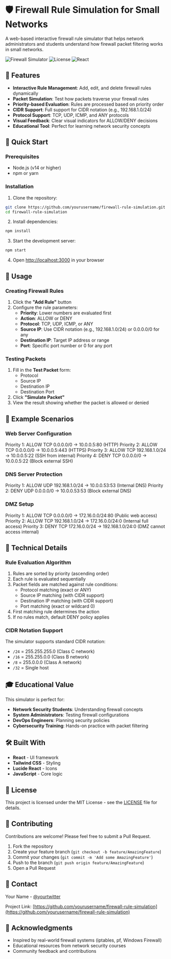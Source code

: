# 🛡️ Firewall Rule Simulation for Small Networks

A web-based interactive firewall rule simulator that helps network administrators and students understand how firewall packet filtering works in small networks.

![Firewall Simulator](https://img.shields.io/badge/version-1.0.0-blue.svg)
![License](https://img.shields.io/badge/license-MIT-green.svg)
![React](https://img.shields.io/badge/react-18.0+-61dafb.svg)

## 🌟 Features

- **Interactive Rule Management**: Add, edit, and delete firewall rules dynamically
- **Packet Simulation**: Test how packets traverse your firewall rules
- **Priority-based Evaluation**: Rules are processed based on priority order
- **CIDR Support**: Full support for CIDR notation (e.g., 192.168.1.0/24)
- **Protocol Support**: TCP, UDP, ICMP, and ANY protocols
- **Visual Feedback**: Clear visual indicators for ALLOW/DENY decisions
- **Educational Tool**: Perfect for learning network security concepts

## 🚀 Quick Start

### Prerequisites

- Node.js (v14 or higher)
- npm or yarn

### Installation

1. Clone the repository:
```bash
git clone https://github.com/yourusername/firewall-rule-simulation.git
cd firewall-rule-simulation
```

2. Install dependencies:
```bash
npm install
```

3. Start the development server:
```bash
npm start
```

4. Open [http://localhost:3000](http://localhost:3000) in your browser

## 📖 Usage

### Creating Firewall Rules

1. Click the **"Add Rule"** button
2. Configure the rule parameters:
   - **Priority**: Lower numbers are evaluated first
   - **Action**: ALLOW or DENY
   - **Protocol**: TCP, UDP, ICMP, or ANY
   - **Source IP**: Use CIDR notation (e.g., 192.168.1.0/24) or 0.0.0.0/0 for any
   - **Destination IP**: Target IP address or range
   - **Port**: Specific port number or 0 for any port

### Testing Packets

1. Fill in the **Test Packet** form:
   - Protocol
   - Source IP
   - Destination IP
   - Destination Port
2. Click **"Simulate Packet"**
3. View the result showing whether the packet is allowed or denied

## 🎯 Example Scenarios

### Web Server Configuration
Priority 1: ALLOW TCP 0.0.0.0/0 → 10.0.0.5:80    (HTTP)
Priority 2: ALLOW TCP 0.0.0.0/0 → 10.0.0.5:443   (HTTPS)
Priority 3: ALLOW TCP 192.168.1.0/24 → 10.0.0.5:22 (SSH from internal)
Priority 4: DENY TCP 0.0.0.0/0 → 10.0.0.5:22     (Block external SSH)

### DNS Server Protection
Priority 1: ALLOW UDP 192.168.1.0/24 → 10.0.0.53:53 (Internal DNS)
Priority 2: DENY UDP 0.0.0.0/0 → 10.0.0.53:53      (Block external DNS)

### DMZ Setup
Priority 1: ALLOW TCP 0.0.0.0/0 → 172.16.0.0/24:80  (Public web access)
Priority 2: ALLOW TCP 192.168.1.0/24 → 172.16.0.0/24:0 (Internal full access)
Priority 3: DENY TCP 172.16.0.0/24 → 192.168.1.0/24:0 (DMZ cannot access internal)

## 🔧 Technical Details

### Rule Evaluation Algorithm

1. Rules are sorted by priority (ascending order)
2. Each rule is evaluated sequentially
3. Packet fields are matched against rule conditions:
   - Protocol matching (exact or ANY)
   - Source IP matching (with CIDR support)
   - Destination IP matching (with CIDR support)
   - Port matching (exact or wildcard 0)
4. First matching rule determines the action
5. If no rules match, default DENY policy applies

### CIDR Notation Support

The simulator supports standard CIDR notation:
- `/24` = 255.255.255.0 (Class C network)
- `/16` = 255.255.0.0 (Class B network)
- `/8` = 255.0.0.0 (Class A network)
- `/32` = Single host

## 🎓 Educational Value

This simulator is perfect for:
- **Network Security Students**: Understanding firewall concepts
- **System Administrators**: Testing firewall configurations
- **DevOps Engineers**: Planning security policies
- **Cybersecurity Training**: Hands-on practice with packet filtering

## 🛠️ Built With

- **React** - UI framework
- **Tailwind CSS** - Styling
- **Lucide React** - Icons
- **JavaScript** - Core logic

## 📝 License

This project is licensed under the MIT License - see the [LICENSE](LICENSE) file for details.

## 🤝 Contributing

Contributions are welcome! Please feel free to submit a Pull Request.

1. Fork the repository
2. Create your feature branch (`git checkout -b feature/AmazingFeature`)
3. Commit your changes (`git commit -m 'Add some AmazingFeature'`)
4. Push to the branch (`git push origin feature/AmazingFeature`)
5. Open a Pull Request

## 📧 Contact

Your Name - [@yourtwitter](https://twitter.com/yourtwitter)

Project Link: [https://github.com/yourusername/firewall-rule-simulation](https://github.com/yourusername/firewall-rule-simulation)

## 🙏 Acknowledgments

- Inspired by real-world firewall systems (iptables, pf, Windows Firewall)
- Educational resources from network security courses
- Community feedback and contributions

